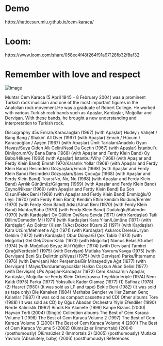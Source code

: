 
# Demo



https://haticesurumlu.github.io/cem-karaca/




# Loom: 
https://www.loom.com/share/058ec4f48f264f91a97128fb32f8af32



# Remember with love and respect 


![image](https://user-images.githubusercontent.com/71832100/214418519-dcf4b947-68b9-4eb8-8cf4-890a2ea60735.png)

	
Muhtar Cem Karaca (5 April 1945 – 8 February 2004) was a prominent Turkish rock musician and one of the most important figures in the Anatolian rock movement.He was a graduate of Robert College. He worked with various Turkish rock bands such as Apaşlar, Kardaşlar, Moğollar and Dervişan. With these bands, he brought a new understanding and interpretation to Turkish rock.


Discography
45s
Emrah/Karacaoğlan (1967) (with Apaşlar)
Hudey / Vahşet / Bang Bang / Shakin' All Over (1967) (with Apaşlar)
Emrah / Hücum / Karacaoğlan / Ayşen (1967) (with Apaşlar)
Ümit Tarlaları/Anadolu Oyun Havası/Suya Giden Allı Gelin/Nasıl Da Geçtin (1967) (with Apaşlar)
İstanbul'u Dinliyorum/Oy Bana Bana (1968) (with Apaşlar and Ferdy Klein Band)
Oy Babo/Hikaye (1968) (with Apaşlar)
İstanbul/Why (1968) (with Apaşlar and Ferdy Klein Band)
Emrah 1970/Karanlık Yollar (1968) (with Apaşlar and Ferdy Klein Band)
Resimdeki Gözyaşları/Emrah (1968) (with Apaşlar and Ferdy Klein Band)
Resimdeki Gözyaşları/Şans Çocuğu (1968) (with Apaşlar and Ferdy Klein Band)
Tears/No, No, No (1968) (with Apaşlar and Ferdy Klein Band)
Ayrılık Günümüz/Gılgamış (1969) (with Apaşlar and Ferdy Klein Band)
Zeyno/Niksar (1969) (with Apaşlar and Ferdy Klein Band)
Bu Son Olsun/Felek Beni (1969) (with Apaşlar and Ferdy Klein Band)
Emmioğlu/O Leyli (1970) (with Ferdy Klein Band)
Kendim Ettim kendim Buldum/Erenler (1970) (with Ferdy Klein Band)
Adsız/Unut Beni (1970) (with Ferdy Klein Band)
Muhtar/Baba (1970) (with Ferdy Klein Band)
Dadaloğlu/Kalender (1970) (with Kardaşlar)
Oy Gülüm Oy/Kara Sevda (1971) (with Kardaşlar)
Tatlı Dillim/Demedim Mi (1971) (with Kardaşlar)
Kara Yılan/Lümüne (1971) (with Kardaşlar)
Acı Doktor (Kısım 1)/Acı Doktor (Kısım 2) (1971) (with Kardaşlar)
Kara Üzüm/Mehmet'e Ağıt (1971) (with Kardaşlar)
Askaros Deresi/Üryan Geldim (1972) (with Kardaşlar)
Obur Dünya/El Çek Tabib (1973) (with Moğollar)
Gel Gel/Üzüm Kaldı (1973) (with Moğollar)
Namus Belası/Gurbet (1974) (with Moğollar)
Beyaz Atlı/Yiğitler (1974) (with Dervişan)
Tamirci Çırağı/Nerdesin? (1975) (with Dervişan)
Mutlaka Yavrum/Kavga (1975) (with Dervişan)
Beni Siz Delirttiniz/Niyazi (1975) (with Dervişan)
Parka/İhtarname (1976) (with Dervişan)
Mor Perşembe/Bir Mirasyediye Ağıt (1977) (with Dervişan)
1 Mayıs/Durduramayacaklar Halkın Coşkun Akan Selini (1977) (with Dervişan)
LPs
Apaşlar-Kardaşlar (1972)
Cem Karaca'nın Apaşlar, Kardaşlar, Moğollar ve Ferdy Klein Orkestrasına Teşekkürleriyle (1974)
Nem Kaldı (1975)
Parka (1977)
Yoksulluk Kader Olamaz (1977) (1)
Safinaz (1978) (2)
Hasret (1980) (It was sold as LP and tape)
Bekle Beni (1982) (It was sold as tape only)
Die Kanaken (1984)
Merhaba Gençler ve Her Zaman Genç Kalanlar (1987) (It was sold as compact cassette and CD)
Other albums
Töre (1988) (It was sold as CD) by Oğuz Abadan Orchestra
Yiyin Efendiler (1990)
Nerde Kalmistik (1992)
Bindik Bir Alamete (1999)
Kahpe Bizans (2000)
Hayvan Terli (2004) (Single)
Collection albums
The Best of Cem Karaca Volume 1 (1996)
The Best of Cem Karaca Volume 2 (1997)
The Best of Cem Karaca Volume 3 (2000)
The Best of Cem Karaca Volume 4 (2001)
The Best of Cem Karaca Volume 5 (2002)
Ölümsüzler (Immortals) (2004) (posthumously)
Ölümsüzler 2 (Immortals 2) (2005) (posthumously)
Mutlaka Yavrum (Absolutely, baby) (2006) (posthumously)
References
